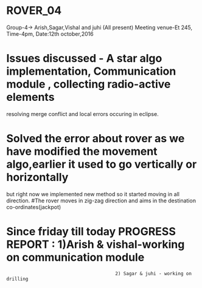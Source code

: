 # ROVER_04
Group-4-> Arish,Sagar,Vishal and juhi (All present)
Meeting venue-Et 245, Time-4pm, Date:12th october,2016

# Issues discussed - A star algo implementation, Communication module , collecting radio-active elements
resolving merge conflict and local errors occuring in eclipse.
# Solved the error about rover as we have modified the movement algo,earlier it used to go vertically or horizontally 
but right now we implemented new method so it started moving in all direction.
#The rover moves in zig-zag direction and aims in the destination co-ordinates(jackpot) 

# Since friday till today PROGRESS REPORT : 1)Arish & vishal-working on communication module
                                            2) Sagar & juhi - working on drilling



